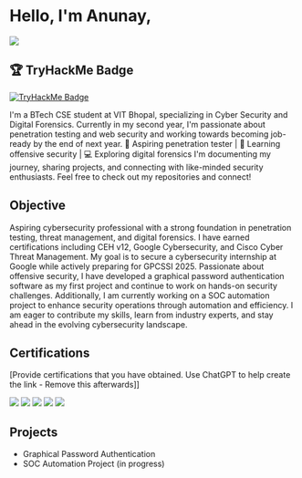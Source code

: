 # Hello, I'm Anunay,
<a href="https://www.linkedin.com/in/anunay-goyal/"><img src="https://img.shields.io/badge/-LinkedIn-0072b1?&style=for-the-badge&logo=linkedin&logoColor=white" /></a>

## 🏆 TryHackMe Badge  
[![TryHackMe Badge](https://tryhackme-badges.s3.amazonaws.com/Li4x.png)](https://tryhackme.com/p/Li4x)

I'm a BTech CSE student at VIT Bhopal, specializing in Cyber Security and Digital Forensics. Currently in my second year, I'm passionate about penetration testing and web security and working towards becoming job-ready by the end of next year. 
🚀 Aspiring penetration tester | 🔐 Learning offensive security | 💻 Exploring digital forensics
I'm documenting my journey, sharing projects, and connecting with like-minded security enthusiasts. Feel free to check out my repositories and connect!

## Objective

Aspiring cybersecurity professional with a strong foundation in penetration testing, threat management, and digital forensics. I have earned certifications including CEH v12, Google Cybersecurity, and Cisco Cyber Threat Management. My goal is to secure a cybersecurity internship at Google while actively preparing for GPCSSI 2025. Passionate about offensive security, I have developed a graphical password authentication software as my first project and continue to work on hands-on security challenges. Additionally, I am currently working on a SOC automation project to enhance security operations through automation and efficiency. I am eager to contribute my skills, learn from industry experts, and stay ahead in the evolving cybersecurity landscape.

## Certifications
[Provide certifications that you have obtained. Use ChatGPT to help create the link - Remove this afterwards]]
<div>
<img src="https://img.shields.io/badge/-Security%2B-FF0000?&style=for-the-badge&logo=CompTIA&logoColor=white" />
<img src="https://img.shields.io/badge/-Network%2B-007ACC?&style=for-the-badge&logo=CompTIA&logoColor=white" />
<img src="https://img.shields.io/badge/-A%2B-4D4D4D?&style=for-the-badge&logo=CompTIA&logoColor=white" />
<img src="https://img.shields.io/badge/-CDSA-006400?&style=for-the-badge&logoColor=white" />
<img src="https://img.shields.io/badge/-CCD-000080?&style=for-the-badge&logoColor=white" />
</div>

## Projects
- Graphical Password Authentication
- SOC Automation Project (in progress)
